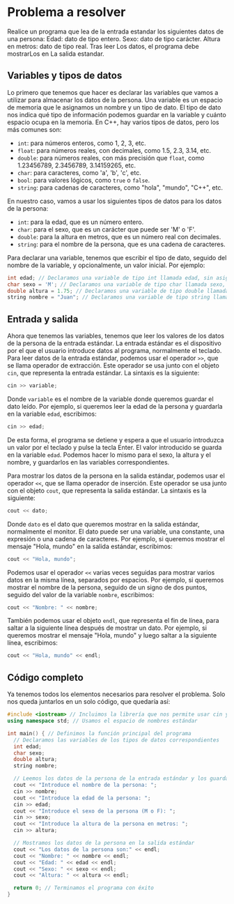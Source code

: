 # Problema a resolver

Realice un programa que lea de la entrada estandar los siguientes datos de una persona:
Edad: dato de tipo entero.
Sexo: dato de tipo carácter.
Altura en metros: dato de tipo real.
Tras leer Los datos, el programa debe mostrarLos en La salida estandar.

## Variables y tipos de datos

Lo primero que tenemos que hacer es declarar las variables que vamos a utilizar para almacenar los datos de la persona. Una variable es un espacio de memoria que le asignamos un nombre y un tipo de dato. El tipo de dato nos indica qué tipo de información podemos guardar en la variable y cuánto espacio ocupa en la memoria. En C++, hay varios tipos de datos, pero los más comunes son:

- `int`: para números enteros, como 1, 2, 3, etc.
- `float`: para números reales, con decimales, como 1.5, 2.3, 3.14, etc.
- `double`: para números reales, con más precisión que `float`, como 1.23456789, 2.3456789, 3.14159265, etc.
- `char`: para caracteres, como 'a', 'b', 'c', etc.
- `bool`: para valores lógicos, como `true` o `false`.
- `string`: para cadenas de caracteres, como "hola", "mundo", "C++", etc.

En nuestro caso, vamos a usar los siguientes tipos de datos para los datos de la persona:

- `int`: para la edad, que es un número entero.
- `char`: para el sexo, que es un carácter que puede ser 'M' o 'F'.
- `double`: para la altura en metros, que es un número real con decimales.
- `string`: para el nombre de la persona, que es una cadena de caracteres.

Para declarar una variable, tenemos que escribir el tipo de dato, seguido del nombre de la variable, y opcionalmente, un valor inicial. Por ejemplo:

```c++
int edad; // Declaramos una variable de tipo int llamada edad, sin asignarle ningún valor inicial
char sexo = 'M'; // Declaramos una variable de tipo char llamada sexo, y le asignamos el valor inicial 'M'
double altura = 1.75; // Declaramos una variable de tipo double llamada altura, y le asignamos el valor inicial 1.75
string nombre = "Juan"; // Declaramos una variable de tipo string llamada nombre, y le asignamos el valor inicial "Juan"
```

## Entrada y salida

Ahora que tenemos las variables, tenemos que leer los valores de los datos de la persona de la entrada estándar. La entrada estándar es el dispositivo por el que el usuario introduce datos al programa, normalmente el teclado. Para leer datos de la entrada estándar, podemos usar el operador `>>`, que se llama operador de extracción. Este operador se usa junto con el objeto `cin`, que representa la entrada estándar. La sintaxis es la siguiente:

```c++
cin >> variable;
```

Donde `variable` es el nombre de la variable donde queremos guardar el dato leído. Por ejemplo, si queremos leer la edad de la persona y guardarla en la variable `edad`, escribimos:

```c++
cin >> edad;
```

De esta forma, el programa se detiene y espera a que el usuario introduzca un valor por el teclado y pulse la tecla Enter. El valor introducido se guarda en la variable `edad`. Podemos hacer lo mismo para el sexo, la altura y el nombre, y guardarlos en las variables correspondientes.

Para mostrar los datos de la persona en la salida estándar, podemos usar el operador `<<`, que se llama operador de inserción. Este operador se usa junto con el objeto `cout`, que representa la salida estándar. La sintaxis es la siguiente:

```c++
cout << dato;
```

Donde `dato` es el dato que queremos mostrar en la salida estándar, normalmente el monitor. El dato puede ser una variable, una constante, una expresión o una cadena de caracteres. Por ejemplo, si queremos mostrar el mensaje "Hola, mundo" en la salida estándar, escribimos:

```c++
cout << "Hola, mundo";
```

Podemos usar el operador `<<` varias veces seguidas para mostrar varios datos en la misma línea, separados por espacios. Por ejemplo, si queremos mostrar el nombre de la persona, seguido de un signo de dos puntos, seguido del valor de la variable `nombre`, escribimos:

```c++
cout << "Nombre: " << nombre;
```

También podemos usar el objeto `endl`, que representa el fin de línea, para saltar a la siguiente línea después de mostrar un dato. Por ejemplo, si queremos mostrar el mensaje "Hola, mundo" y luego saltar a la siguiente línea, escribimos:

```c++
cout << "Hola, mundo" << endl;
```

## Código completo

Ya tenemos todos los elementos necesarios para resolver el problema. Solo nos queda juntarlos en un solo código, que quedaría así:

```c++
#include <iostream> // Incluimos la librería que nos permite usar cin y cout
using namespace std; // Usamos el espacio de nombres estándar

int main() { // Definimos la función principal del programa
  // Declaramos las variables de los tipos de datos correspondientes
  int edad;
  char sexo;
  double altura;
  string nombre;

  // Leemos los datos de la persona de la entrada estándar y los guardamos en las variables
  cout << "Introduce el nombre de la persona: ";
  cin >> nombre;
  cout << "Introduce la edad de la persona: ";
  cin >> edad;
  cout << "Introduce el sexo de la persona (M o F): ";
  cin >> sexo;
  cout << "Introduce la altura de la persona en metros: ";
  cin >> altura;

  // Mostramos los datos de la persona en la salida estándar
  cout << "Los datos de la persona son:" << endl;
  cout << "Nombre: " << nombre << endl;
  cout << "Edad: " << edad << endl;
  cout << "Sexo: " << sexo << endl;
  cout << "Altura: " << altura << endl;

  return 0; // Terminamos el programa con éxito
}
```

